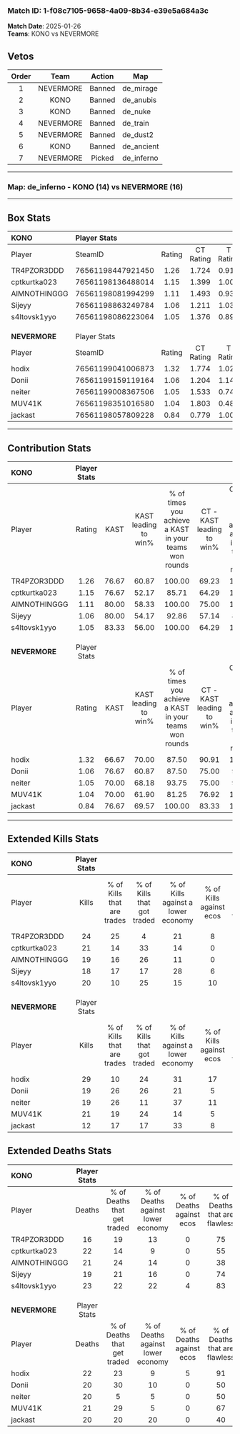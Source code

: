 ### Match ID: 1-f08c7105-9658-4a09-8b34-e39e5a684a3c  
**Match Date**: 2025-01-26  
**Teams**: KONO vs NEVERMORE  

## Vetos  

| Order | Team | Action | Map |
| :---: | :--: | :----: | --- |
| 1 | NEVERMORE | Banned | de_mirage |
| 2 | KONO | Banned | de_anubis |
| 3 | KONO | Banned | de_nuke |
| 4 | NEVERMORE | Banned | de_train |
| 5 | NEVERMORE | Banned | de_dust2 |
| 6 | KONO | Banned | de_ancient |
| 7 | NEVERMORE | Picked | de_inferno |

---  

### **Map**: de_inferno - KONO (14) vs NEVERMORE (16)  
---  

## Box Stats  

| **KONO**      | Player Stats      |        |           |          |       |      |       |         |        |      |     |
| :- | :- | :-: | :-: | :-: | :-: | :-: | :-: | :-: | :-: | :-: | :-: |
| Player        | SteamID           | Rating | CT Rating | T Rating | KAST  | ADR  | Kills | Assists | Deaths | K/D  | HS% |
| TR4PZOR3DDD   | 76561198447921450 |  1.26  |   1.724   |  0.914   | 76.67 | 66.5 |  24   |    7    |   16   | 1.50 | 54  |
| cptkurtka023  | 76561198136488014 |  1.15  |   1.399   |  1.006   | 76.67 | 86.7 |  21   |   11    |   22   | 0.95 | 42  |
| AIMNOTHINGGG  | 76561198081994299 |  1.11  |   1.493   |  0.932   | 80.00 | 80.2 |  19   |   11    |   21   | 0.90 | 42  |
| Sijeyy        | 76561198863249784 |  1.06  |   1.211   |  1.038   | 80.00 | 65.1 |  18   |    9    |   19   | 0.95 | 50  |
| s4ltovsk1yyo  | 76561198086223064 |  1.05  |   1.376   |  0.899   | 83.33 | 62.9 |  20   |    3    |   23   | 0.87 | 45  |
|               |                   |        |           |          |       |      |       |         |        |      |     |
|               |                   |        |           |          |       |      |       |         |        |      |     |
|               |                   |        |           |          |       |      |       |         |        |      |     |
| **NEVERMORE** | Player Stats      |        |           |          |       |      |       |         |        |      |     |
| Player        | SteamID           | Rating | CT Rating | T Rating | KAST  | ADR  | Kills | Assists | Deaths | K/D  | HS% |
| hodix         | 76561199041006873 |  1.32  |   1.774   |  1.020   | 66.67 | 95.7 |  29   |    6    |   22   | 1.32 | 24  |
| Donii         | 76561199159119164 |  1.06  |   1.204   |  1.144   | 76.67 | 66.3 |  19   |   10    |   20   | 0.95 | 47  |
| neiter        | 76561199008367506 |  1.05  |   1.533   |  0.742   | 70.00 | 81.1 |  19   |    8    |   20   | 0.95 | 68  |
| MUV41K        | 76561198351016580 |  1.04  |   1.803   |  0.481   | 70.00 | 71.2 |  21   |    1    |   21   | 1.00 | 52  |
| jackast       | 76561198057809228 |  0.84  |   0.779   |  1.008   | 76.67 | 59.4 |  12   |   11    |   20   | 0.60 | 66  |
---  

## Contribution Stats  

| **KONO**      | Player Stats |       |                      |                                                        |                           |                                                             |                          |                                                            |
| :- | :-: | :-: | :-: | :-: | :-: | :-: | :-: | :-: |
| Player        |    Rating    | KAST  | KAST leading to win% | % of times you achieve a KAST in your teams won rounds | CT - KAST leading to win% | CT - % of times you achieve a KAST in your teams won rounds | T - KAST leading to win% | T - % of times you achieve a KAST in your teams won rounds |
| TR4PZOR3DDD   |     1.26     | 76.67 |        60.87         |                         100.00                         |           69.23           |                           100.00                            |          50.00           |                           100.00                           |
| cptkurtka023  |     1.15     | 76.67 |        52.17         |                         85.71                          |           64.29           |                           100.00                            |          33.33           |                           60.00                            |
| AIMNOTHINGGG  |     1.11     | 80.00 |        58.33         |                         100.00                         |           75.00           |                           100.00                            |          41.67           |                           100.00                           |
| Sijeyy        |     1.06     | 80.00 |        54.17         |                         92.86                          |           57.14           |                            88.89                            |          50.00           |                           100.00                           |
| s4ltovsk1yyo  |     1.05     | 83.33 |        56.00         |                         100.00                         |           64.29           |                           100.00                            |          45.45           |                           100.00                           |
|               |              |       |                      |                                                        |                           |                                                             |                          |                                                            |
|               |              |       |                      |                                                        |                           |                                                             |                          |                                                            |
|               |              |       |                      |                                                        |                           |                                                             |                          |                                                            |
| **NEVERMORE** | Player Stats |       |                      |                                                        |                           |                                                             |                          |                                                            |
| Player        |    Rating    | KAST  | KAST leading to win% | % of times you achieve a KAST in your teams won rounds | CT - KAST leading to win% | CT - % of times you achieve a KAST in your teams won rounds | T - KAST leading to win% | T - % of times you achieve a KAST in your teams won rounds |
| hodix         |     1.32     | 66.67 |        70.00         |                         87.50                          |           90.91           |                           100.00                            |          44.44           |                           66.67                            |
| Donii         |     1.06     | 76.67 |        60.87         |                         87.50                          |           75.00           |                            90.00                            |          45.45           |                           83.33                            |
| neiter        |     1.05     | 70.00 |        68.18         |                         93.75                          |           75.00           |                            90.00                            |          60.00           |                           100.00                           |
| MUV41K        |     1.04     | 70.00 |        61.90         |                         81.25                          |           76.92           |                           100.00                            |          37.50           |                           50.00                            |
| jackast       |     0.84     | 76.67 |        69.57         |                         100.00                         |           83.33           |                           100.00                            |          54.55           |                           100.00                           |
---  

## Extended Kills Stats  

| **KONO**      | Player Stats |                            |                            |                                    |                         |                              |                                 |                                       |                    |           |
| :- | :-: | :-: | :-: | :-: | :-: | :-: | :-: | :-: | :-: | :-: |
| Player        |    Kills     | % of Kills that are trades | % of Kills that got traded | % of Kills against a lower economy | % of Kills against ecos | % of Kills that are flawless | % of Kills that are close duels | % of Kills that are assisted by flash | Pistol Round Kills | AWP Kills |
| TR4PZOR3DDD   |      24      |             25             |             4              |                 21                 |            8            |              58              |                0                |                   0                   |         1          |     0     |
| cptkurtka023  |      21      |             14             |             33             |                 14                 |            0            |              43              |                0                |                  14                   |         2          |     0     |
| AIMNOTHINGGG  |      19      |             16             |             26             |                 11                 |            0            |              63              |               11                |                   0                   |         3          |     0     |
| Sijeyy        |      18      |             17             |             17             |                 28                 |            6            |              61              |                0                |                   0                   |         0          |     1     |
| s4ltovsk1yyo  |      20      |             10             |             25             |                 15                 |           10            |              60              |                0                |                  10                   |         2          |    11     |
|               |              |                            |                            |                                    |                         |                              |                                 |                                       |                    |           |
|               |              |                            |                            |                                    |                         |                              |                                 |                                       |                    |           |
|               |              |                            |                            |                                    |                         |                              |                                 |                                       |                    |           |
| **NEVERMORE** | Player Stats |                            |                            |                                    |                         |                              |                                 |                                       |                    |           |
| Player        |    Kills     | % of Kills that are trades | % of Kills that got traded | % of Kills against a lower economy | % of Kills against ecos | % of Kills that are flawless | % of Kills that are close duels | % of Kills that are assisted by flash | Pistol Round Kills | AWP Kills |
| hodix         |      29      |             10             |             24             |                 31                 |           17            |              66              |                0                |                   0                   |         1          |    21     |
| Donii         |      19      |             26             |             26             |                 21                 |            5            |              58              |                5                |                   5                   |         0          |     0     |
| neiter        |      19      |             26             |             11             |                 37                 |           11            |              74              |                5                |                   5                   |         1          |     0     |
| MUV41K        |      21      |             19             |             24             |                 14                 |            5            |              76              |                5                |                   5                   |         3          |     0     |
| jackast       |      12      |             17             |             17             |                 33                 |            8            |              42              |                8                |                  25                   |         2          |     0     |
## Extended Deaths Stats  

| **KONO**      | Player Stats |                             |                                   |                          |                               |                            |                           |               |
| :- | :-: | :-: | :-: | :-: | :-: | :-: | :-: | :-: |
| Player        |    Deaths    | % of Deaths that get traded | % of Deaths against lower economy | % of Deaths against ecos | % of Deaths that are flawless | % of Deaths that are close | % of Deaths while blinded | Deaths to AWP |
| TR4PZOR3DDD   |      16      |             19              |                13                 |            0             |              75               |             6              |            13             |       3       |
| cptkurtka023  |      22      |             14              |                 9                 |            0             |              55               |             9              |             0             |       4       |
| AIMNOTHINGGG  |      21      |             24              |                14                 |            0             |              38               |             5              |            10             |       1       |
| Sijeyy        |      19      |             21              |                16                 |            0             |              74               |             0              |            11             |       7       |
| s4ltovsk1yyo  |      23      |             22              |                22                 |            4             |              83               |             0              |             0             |       6       |
|               |              |                             |                                   |                          |                               |                            |                           |               |
|               |              |                             |                                   |                          |                               |                            |                           |               |
|               |              |                             |                                   |                          |                               |                            |                           |               |
| **NEVERMORE** | Player Stats |                             |                                   |                          |                               |                            |                           |               |
| Player        |    Deaths    | % of Deaths that get traded | % of Deaths against lower economy | % of Deaths against ecos | % of Deaths that are flawless | % of Deaths that are close | % of Deaths while blinded | Deaths to AWP |
| hodix         |      22      |             23              |                 9                 |            5             |              91               |             5              |             5             |       2       |
| Donii         |      20      |             30              |                10                 |            0             |              50               |             0              |             5             |       1       |
| neiter        |      20      |              5              |                 5                 |            0             |              50               |             5              |             0             |       4       |
| MUV41K        |      21      |             29              |                 5                 |            0             |              67               |             0              |             5             |       4       |
| jackast       |      20      |             20              |                20                 |            0             |              40               |             0              |            10             |       1       |
